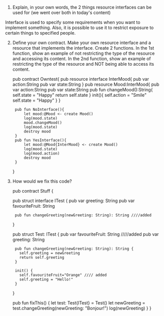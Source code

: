 1. Explain, in your own words, the 2 things resource interfaces can be used for (we went over both in today's content)

  Interface is used to specify some requirements when you want to implement something. Also, it is possible to use it to restrict exposure to certain things to specified people.


2. Define your own contract. Make your own resource interface and a resource that implements the interface. Create 2 functions. In the 1st function, show an example of not restricting the type of the resource and accessing its content. In the 2nd function, show an example of restricting the type of the resource and NOT being able to access its content.

      pub contract Owntest{
        pub resource interface InterMood{
            pub var action:String
            pub var state:String
        }
        pub resource Mood:InterMood{
            pub var action:String
            pub var state:String
            pub fun changeMood():String{
                self.state = "Happy"
                return self.state
            }
            init(){
                self.action = "Smile"
                self.state = "Happy"
            }
        }

        pub fun NoInterface(){
            let mood:@Mood <- create Mood()
            log(mood.state)
            mood.changeMood()
            log(mood.state)
            destroy mood
        }
        pub fun YesInterface(){
            let mood:@Mood{InterMood} <- create Mood()
            log(mood.state)
            log(mood.action)
            destroy mood
        }    
      }
    
3. How would we fix this code?

    pub contract Stuff {

      pub struct interface ITest {
        pub var greeting: String
        pub var favouriteFruit: String

        pub fun changeGreeting(newGreeting: String): String ////added
      }


      pub struct Test: ITest {
        pub var favouriteFruit: String  /////added
        pub var greeting: String


        pub fun changeGreeting(newGreeting: String): String {
          self.greeting = newGreeting
          return self.greeting
        }

        init() {
          self.favouriteFruit="Orange" //// added
          self.greeting = "Hello!"
        }
      }

      pub fun fixThis() {
        let test: Test{ITest} = Test()
        let newGreeting = test.changeGreeting(newGreeting: "Bonjour!") 
        log(newGreeting)
      }
    }
